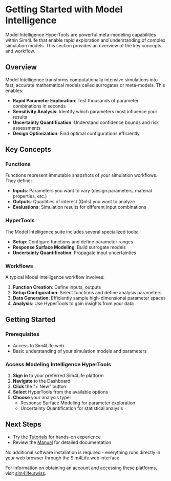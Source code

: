 # Getting Started with Model Intelligence

Model Intelligence HyperTools are powerful meta-modeling capabilities within Sim4Life that enable rapid exploration and understanding of complex simulation models. This section provides an overview of the key concepts and workflow.

## Overview

Model Intelligence transforms computationally intensive simulations into fast, accurate mathematical models called surrogates or meta-models. This enables:

- **Rapid Parameter Exploration**: Test thousands of parameter combinations in seconds
- **Sensitivity Analysis**: Identify which parameters most influence your results
- **Uncertainty Quantification**: Understand confidence bounds and risk assessments
- **Design Optimization**: Find optimal configurations efficiently

## Key Concepts

### Functions
Functions represent immutable snapshots of your simulation workflows. They define:
- **Inputs**: Parameters you want to vary (design parameters, material properties, etc.)
- **Outputs**: Quantities of interest (QoIs) you want to analyze
- **Evaluations**: Simulation results for different input combinations

### HyperTools
The Model Intelligence suite includes several specialized tools:
- **Setup**: Configure functions and define parameter ranges
- **Response Surface Modeling**: Build surrogate models
- **Uncertainty Quantification**: Propagate input uncertainties

### Workflows
A typical Model Intelligence workflow involves:
1. **Function Creation**: Define inputs, outputs
2. **Setup Configuration**: Select functions and define analysis parameters
3. **Data Generation**: Efficiently sample high-dimensional parameter spaces
4. **Analysis**: Use HyperTools to gain insights from your data

## Getting Started

### Prerequisites
- Access to Sim4Life.web
- Basic understanding of your simulation models and parameters

### Access Modeling Intelligence HyperTools

1. **Sign in** to your preferred Sim4Life platform
2. **Navigate** to the Dashboard
3. **Click** the "+ New" button
4. **Select** HyperTools from the available options
5. **Choose** your analysis type:
   - Response Surface Modeling for parameter exploration
   - Uncertainty Quantification for statistical analysis

## Next Steps

- Try the [Tutorials](tutorials/overview.md) for hands-on experience
- Review the [Manual](manual/hypertool-creation.md) for detailed documentation

No additional software installation is required - everything runs directly in your web browser through the Sim4Life.web interface.

For information on obtaining an account and accessing these platforms, visit [sim4life.swiss](https://sim4life.swiss).